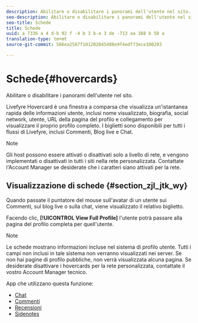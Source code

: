 ```yaml
---
description: Abilitare o disabilitare i panorami dell'utente nel sito.
seo-description: Abilitare o disabilitare i panorami dell'utente nel sito.
seo-title: Schede
title: Schede
uuid: a 7336 a 4 d-b 92 f -4 b 3 b-a 3 de -713 aa 388 b 58 a
translation-type: tm+mt
source-git-commit: 566ea2587f101202045488e9f4edf73ece100293

---
```



# Schede{#hovercards}

Abilitare o disabilitare i panorami dell'utente nel sito.

Livefyre Hovercard è una finestra a comparsa che visualizza un'istantanea rapida delle informazioni utente, inclusi nome visualizzato, biografia, social network, utente, URL della pagina del profilo e collegamento per visualizzare il proprio profilo completo. I biglietti sono disponibili per tutti i flussi di Livefyre, inclusi Commenti, Blog live e Chat.

>[!NOTE]
>
>Gli host possono essere attivati o disattivati solo a livello di rete, e vengono implementati o disattivati in tutti i siti nella rete personalizzata. Contattate l'Account Manager se desiderate che i caratteri siano attivati per la rete.

## Visualizzazione di schede {#section_zjl_jtk_wy}

Quando passate il puntatore del mouse sull'avatar di un utente sui Commenti, sul blog live o sulla chat, viene visualizzato il relativo biglietto.

Facendo clic, **[!UICONTROL View Full Profile]** l'utente potrà passare alla pagina del profilo completa per quell'utente.

>[!NOTE]
>
>Le schede mostrano informazioni incluse nel sistema di profilo utente. Tutti i campi non inclusi in tale sistema non verranno visualizzati nei server. Se non hai pagine di profilo pubbliche, non verrà visualizzata alcuna pagina. Se desiderate disattivare i hovercards per la rete personalizzata, contattate il vostro Account Manager tecnico.



App che utilizzano questa funzione:

* [Chat](/help/using/c-about-apps/c-chat-app/c-chat-app.md#c_chat_app)
* [Commenti](/help/using/c-about-apps/c-comments/c-comments.md)
* [Recensioni](/help/using/c-about-apps/c-reviews-app/c-reviews-app.md#c_reviews_app)
* [Sidenotes](/help/using/c-about-apps/c-sidenotes-app/c-sidenotes-app.md#c_sidenotes_app)

